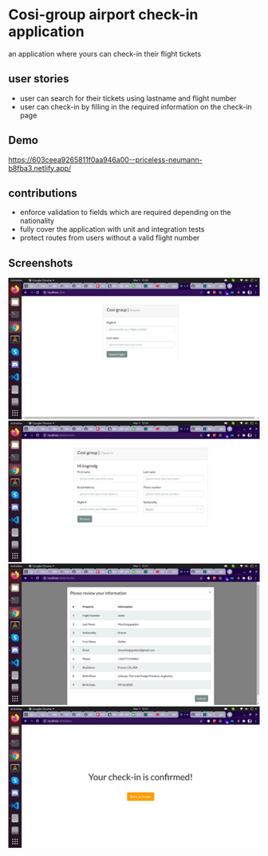 # Cosi-group airport check-in  application
an application where yours can check-in their flight tickets


## user stories
- user can search for their tickets using lastname and flight number
- user can check-in by filling in the required information on the check-in page

## Demo
https://603ceea9265811f0aa946a00--priceless-neumann-b8fba3.netlify.app/

## contributions
- enforce validation to fields which are required depending on the nationality
- fully cover the application with unit and integration tests
- protect routes from users without a valid flight number



## Screenshots
![Login screen](https://github.com/mactunechy/airport-checkin/blob/master/Screenshot%20from%202021-03-01%2015-20-22.png)
![Checkin screen](https://github.com/mactunechy/airport-checkin/blob/master/Screenshot%20from%202021-03-01%2015-20-34.png)
![Preview image](https://github.com/mactunechy/airport-checkin/blob/master/Screenshot%20from%202021-03-01%2015-21-42.png?raw=true)
![Success Page](https://github.com/mactunechy/airport-checkin/blob/master/Screenshot%20from%202021-03-01%2015-21-51.png?raw=true)
